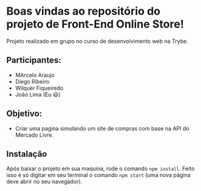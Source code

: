 # Boas vindas ao repositório do projeto de Front-End Online Store!

Projeto realizado em grupo no curso de desenvolvimento web na Trybe. 
<!-- 
# Sumário

- [Habilidades](#habilidades) -->
## Participantes:
- MArcelo Araujo
- Diego Ribeiro
- Wilquer Fiqueiredo
- João Lima (Eu :smiley:)

## Objetivo:
- Criar uma pagina simulando um site de compras com base na API do Mercado Livre.

## Instalação
Após baixar o projeto em sua maquina, rode o comando `npm install`. Feito isso é só digitar em seu terminal o comando `npm start` (uma nova página deve abrir no seu navegador).



